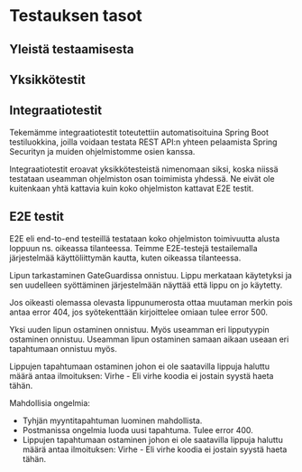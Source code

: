 # Testauksen tasot

## Yleistä testaamisesta

## Yksikkötestit

## Integraatiotestit

Tekemämme integraatiotestit toteutettiin automatisoituina Spring Boot testiluokkina, joilla voidaan testata REST API:n yhteen pelaamista Spring Securityn ja muiden ohjelmistomme osien kanssa.

Integraatiotestit eroavat yksikkötesteistä nimenomaan siksi, koska niissä testataan useamman ohjelmiston osan toimimista yhdessä. Ne eivät ole kuitenkaan yhtä kattavia kuin koko ohjelmiston kattavat E2E testit.

## E2E testit

E2E eli end-to-end testeillä testataan koko ohjelmiston toimivuutta alusta loppuun ns. oikeassa tilanteessa. Teimme E2E-testejä testailemalla järjestelmää käyttöliittymän kautta, kuten oikeassa tilanteessa.

Lipun tarkastaminen GateGuardissa onnistuu. Lippu merkataan käytetyksi ja sen uudelleen syöttäminen järjestelmään näyttää että lippu on jo käytetty.

Jos oikeasti olemassa olevasta lippunumerosta ottaa muutaman merkin pois antaa error 404, jos syötekenttään kirjoittelee omiaan tulee error 500.

Yksi uuden lipun ostaminen onnistuu. Myös useamman eri lipputyypin ostaminen onnistuu. Useamman lipun ostaminen samaan aikaan useaan eri tapahtumaan onnistuu myös.

Lippujen tapahtumaan ostaminen johon ei ole saatavilla lippuja haluttu määrä antaa ilmoituksen: Virhe - Eli virhe koodia ei jostain syystä haeta tähän.

Mahdollisia ongelmia:

- Tyhjän myyntitapahtuman luominen mahdollista.
- Postmanissa ongelmia luoda uusi tapahtuma. Tulee error 400.
- Lippujen tapahtumaan ostaminen johon ei ole saatavilla lippuja haluttu määrä antaa ilmoituksen: Virhe - Eli virhe koodia ei jostain syystä haeta tähän.
